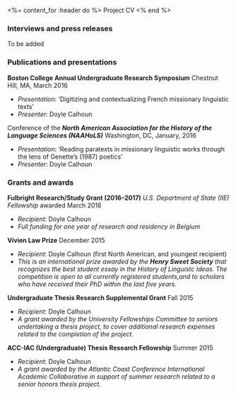 <%= content_for :header do %>
    Project CV
<% end %>


### Interviews and press releases

To be added


### Publications and presentations

**Boston College Annual Undergraduate Research Symposium** Chestnut Hill, MA, March 2016
  * *Presentation*: ‘Digitizing and contextualizing French missionary linguistic texts’
  * *Presenter*: Doyle Calhoun


Conference of the **_North American Association for the History of the Language Sciences (NAAHoLS)_** Washington, DC, January, 2016
  * *Presentation*: ‘Reading paratexts in missionary linguistic works through the lens of Genette’s (1987) poetics’ 
  * *Presenter*: Doyle Calhoun



### Grants and awards

**Fulbright Research/Study Grant (2016–2017)** *U.S. Department of State (IIE) Fellowship* awarded March 2016
  * *Recipient*: Doyle Calhoun
  * *Full funding for one year of research and residency in Belgium*


**Vivien Law Prize** December 2015
  * *Recipient*: Doyle Calhoun (first North American, and youngest recipient)
  * *This is an international prize awarded by the __Henry Sweet Society__ that recognizes the best student essay in the History of Linguistc Ideas. The competition is open to all currently registered students,and to scholars who have received their PhD within the last five years.*


**Undergraduate Thesis Research Supplemental Grant** Fall 2015
  * *Recipient*: Doyle Calhoun
  * *A grant awarded by the University Fellowships Committee to seniors undertaking a thesis project, to cover additional research expenses related to the completion of the project.*


**ACC-IAC (Undergraduate) Thesis Research Fellowship** Summer 2015
  * *Recipient*: Doyle Calhoun
  * *A grant awarded by the Atlantic Coast Conference International Academic Collaborative in support of summer research related to a senior honors thesis project.*

